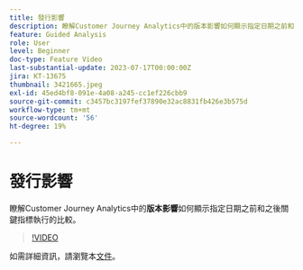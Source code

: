 ```yaml
---
title: 發行影響
description: 瞭解Customer Journey Analytics中的版本影響如何顯示指定日期之前和之後所執行關鍵指標的比較。
feature: Guided Analysis
role: User
level: Beginner
doc-type: Feature Video
last-substantial-update: 2023-07-17T00:00:00Z
jira: KT-13675
thumbnail: 3421665.jpeg
exl-id: 45ed4bf8-091e-4a08-a245-cc1ef226cbb9
source-git-commit: c3457bc3197fef37890e32ac8831fb426e3b575d
workflow-type: tm+mt
source-wordcount: '56'
ht-degree: 19%

---
```


# 發行影響

瞭解Customer Journey Analytics中的&#x200B;**版本影響**&#x200B;如何顯示指定日期之前和之後關鍵指標執行的比較。

>[!VIDEO](https://video.tv.adobe.com/v/3423447/?learn=on&captions=chi_hant)

如需詳細資訊，請瀏覽本[文件](https://experienceleague.adobe.com/docs/analytics-platform/using/guided-analysis/impact/release.html?lang=zh-Hant)。
